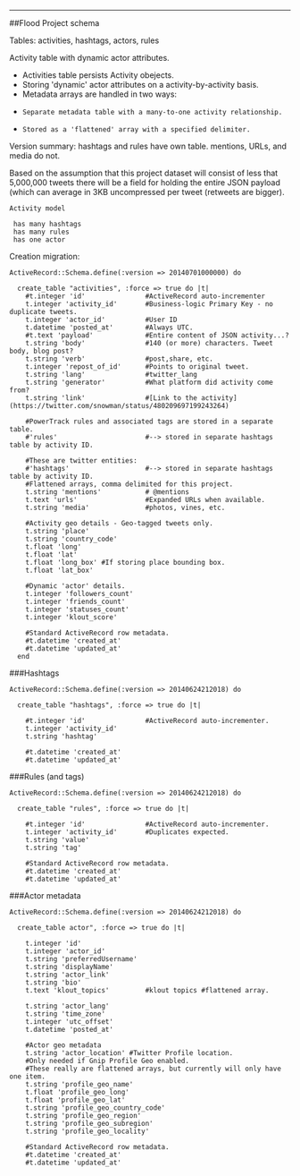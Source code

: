
-------------------------------------------------

##Flood Project schema 

Tables: activities, hashtags, actors, rules

Activity table with dynamic actor attributes.

+ Activities table persists Activity obejects.
+ Storing 'dynamic' actor attributes on a activity-by-activity basis.
+ Metadata arrays are handled in two ways:
+     Separate metadata table with a many-to-one activity relationship.
+     Stored as a 'flattened' array with a specified delimiter.

Version summary:
hashtags and rules have own table.
mentions, URLs, and media do not.

Based on the assumption that this project dataset will consist of less that 5,000,000 tweets there will be a field for holding the entire JSON payload (which can average in 3KB uncompressed per tweet (retweets are bigger).

```
Activity model

 has many hashtags
 has many rules
 has one actor

```


Creation migration:

```
ActiveRecord::Schema.define(:version => 20140701000000) do

  create_table "activities", :force => true do |t|
    #t.integer 'id'               #ActiveRecord auto-incrementer
    t.integer 'activity_id'       #Business-logic Primary Key - no duplicate tweets.
    t.integer 'actor_id'          #User ID
    t.datetime 'posted_at'        #Always UTC.
    #t.text 'payload'             #Entire content of JSON activity...? 
    t.string 'body'               #140 (or more) characters. Tweet body, blog post?
    t.string 'verb'               #post,share, etc.
    t.integer 'repost_of_id'      #Points to original tweet.
    t.string 'lang'               #twitter_lang
    t.string 'generator'          #What platform did activity come from?
    t.string 'link'               #[Link to the activity](https://twitter.com/snowman/status/480209697199243264)

    #PowerTrack rules and associated tags are stored in a separate table.
    #'rules'                      #--> stored in separate hashtags table by activity ID.
    
    #These are twitter entities:
    #'hashtags'                   #--> stored in separate hashtags table by activity ID.
    #Flattened arrays, comma delimited for this project.
    t.string 'mentions'           # @mentions
    t.text 'urls'                 #Expanded URLs when available.
    t.string 'media'              #photos, vines, etc.
                             
    #Activity geo details - Geo-tagged tweets only.
    t.string 'place'
    t.string 'country_code'
    t.float 'long'
    t.float 'lat'
    t.float 'long_box' #If storing place bounding box.
    t.float 'lat_box'  

    #Dynamic 'actor' details.
    t.integer 'followers_count'
    t.integer 'friends_count'
    t.integer 'statuses_count'
    t.integer 'klout_score'
 
    #Standard ActiveRecord row metadata.
    #t.datetime 'created_at'
    #t.datetime 'updated_at'
  end
```

###Hashtags
```
ActiveRecord::Schema.define(:version => 20140624212018) do

  create_table "hashtags", :force => true do |t|

    #t.integer 'id'               #ActiveRecord auto-incrementer.
    t.integer 'activity_id'  
    t.string 'hashtag'

    #t.datetime 'created_at'
    #t.datetime 'updated_at'
```

###Rules (and tags)
```
ActiveRecord::Schema.define(:version => 20140624212018) do

  create_table "rules", :force => true do |t|

    #t.integer 'id'               #ActiveRecord auto-incrementer.
    t.integer 'activity_id'       #Duplicates expected.
    t.string 'value'
    t.string 'tag'
    
    #Standard ActiveRecord row metadata.
    #t.datetime 'created_at'
    #t.datetime 'updated_at'
```

###Actor metadata
```
ActiveRecord::Schema.define(:version => 20140624212018) do

  create_table actor", :force => true do |t|

    t.integer 'id'
    t.integer 'actor_id'
    t.string 'preferredUsername'
    t.string 'displayName'
    t.string 'actor_link'
    t.string 'bio'
    t.text 'klout_topics'         #klout topics #flattened array.
      
    t.string 'actor_lang'
    t.string 'time_zone'
    t.integer 'utc_offset'
    t.datetime 'posted_at'

    #Actor geo metadata
    t.string 'actor_location' #Twitter Profile location.
    #Only needed if Gnip Profile Geo enabled.
    #These really are flattened arrays, but currently will only have one item.
    t.string 'profile_geo_name'
    t.float 'profile_geo_long'
    t.float 'profile_geo_lat'
    t.string 'profile_geo_country_code'
    t.string 'profile_geo_region'
    t.string 'profile_geo_subregion'
    t.string 'profile_geo_locality' 
    
    #Standard ActiveRecord row metadata.
    #t.datetime 'created_at'
    #t.datetime 'updated_at'
```


